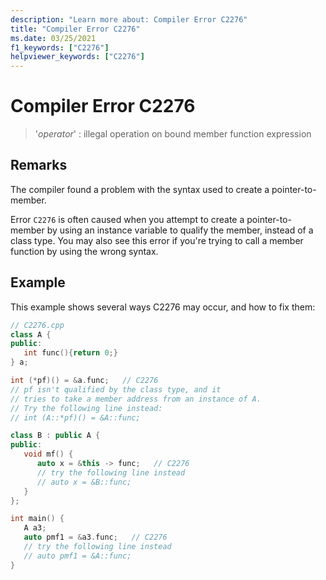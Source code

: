 ```yaml
---
description: "Learn more about: Compiler Error C2276"
title: "Compiler Error C2276"
ms.date: 03/25/2021
f1_keywords: ["C2276"]
helpviewer_keywords: ["C2276"]
---
```

# Compiler Error C2276

> '*operator*' : illegal operation on bound member function expression

## Remarks

The compiler found a problem with the syntax used to create a pointer-to-member.

Error `C2276` is often caused when you attempt to create a pointer-to-member by using an instance variable to qualify the member, instead of a class type. You may also see this error if you're trying to call a member function by using the wrong syntax.

## Example

This example shows several ways C2276 may occur, and how to fix them:

```cpp
// C2276.cpp
class A {
public:
   int func(){return 0;}
} a;

int (*pf)() = &a.func;   // C2276
// pf isn't qualified by the class type, and it 
// tries to take a member address from an instance of A.
// Try the following line instead:
// int (A::*pf)() = &A::func;

class B : public A {
public:
   void mf() {
      auto x = &this -> func;   // C2276
      // try the following line instead
      // auto x = &B::func;
   }
};

int main() {
   A a3;
   auto pmf1 = &a3.func;   // C2276
   // try the following line instead
   // auto pmf1 = &A::func;
}
```
